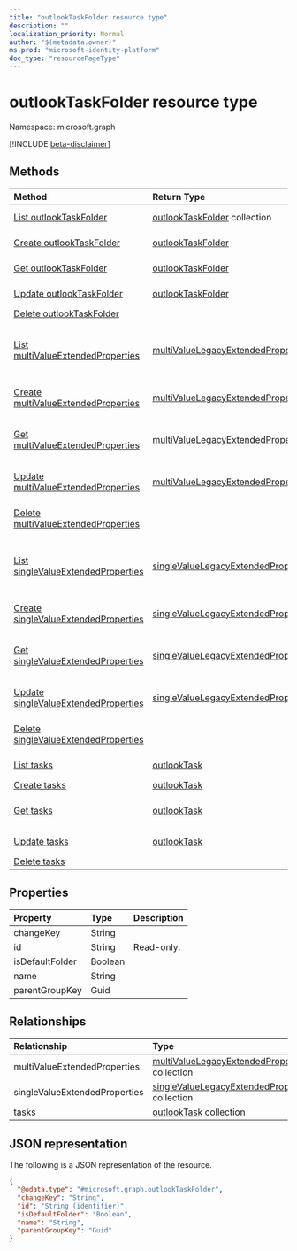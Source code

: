 ```yaml
---
title: "outlookTaskFolder resource type"
description: ""
localization_priority: Normal
author: "$(metadata.owner)"
ms.prod: "microsoft-identity-platform"
doc_type: "resourcePageType"
---
```


# outlookTaskFolder resource type

Namespace: microsoft.graph

[!INCLUDE [beta-disclaimer](../../includes/beta-disclaimer.md)]

## Methods

| Method                                                                                                   | Return Type                                                                             | Description                                                                                                 |
| :------------------------------------------------------------------------------------------------------- | :-------------------------------------------------------------------------------------- | :---------------------------------------------------------------------------------------------------------- |
| [List outlookTaskFolder](../api/outlooktaskfolder-list.md)                                               | [outlookTaskFolder](outlookTaskFolder.md) collection                                    | List properties and relationships of an outlookTaskFolder object.                                           |
| [Create outlookTaskFolder](../api/outlooktaskfolder-create.md)                                           | [outlookTaskFolder](outlookTaskFolder.md)                                               | Create a new outlookTaskFolder object.                                                                      |
| [Get outlookTaskFolder](../api/outlooktaskfolder-get.md)                                                 | [outlookTaskFolder](outlookTaskFolder.md)                                               | Read properties and relationships of an outlookTaskFolder object.                                           |
| [Update outlookTaskFolder](../api/outlooktaskfolder-update.md)                                           | [outlookTaskFolder](outlookTaskFolder.md)                                               | Update the properties of an outlookTaskFolder object.                                                       |
| [Delete outlookTaskFolder](../api/outlooktaskfolder-delete.md)                                           |                                                                                         | Delete an outlookTaskFolder object.                                                                         |
| [List multiValueExtendedProperties](../api/outlooktaskfolder-list-multivalueextendedproperties.md)       | [multiValueLegacyExtendedProperty](../resources/-multivaluelegacyextendedproperty.md)   | Get the multiValueLegacyExtendedProperty objects from a multiValueExtendedProperties navigation property.   |
| [Create multiValueExtendedProperties](../api/outlooktaskfolder-post-multivalueextendedproperties.md)     | [multiValueLegacyExtendedProperty](../resources/-multivaluelegacyextendedproperty.md)   | Create a new multiValueLegacyExtendedProperty object.                                                       |
| [Get multiValueExtendedProperties](../api/outlooktaskfolder-get-multivalueextendedproperties.md)         | [multiValueLegacyExtendedProperty](../resources/-multivaluelegacyextendedproperty.md)   | Read the properties and relationships of a multiValueLegacyExtendedProperty object.                         |
| [Update multiValueExtendedProperties](../api/outlooktaskfolder-update-multivalueextendedproperties.md)   | [multiValueLegacyExtendedProperty](../resources/-multivaluelegacyextendedproperty.md)   | Update the properties of a multiValueLegacyExtendedProperty object.                                         |
| [Delete multiValueExtendedProperties](../api/outlooktaskfolder-delete-multivalueextendedproperties.md)   |                                                                                         | Delete a multiValueLegacyExtendedProperty object.                                                           |
| [List singleValueExtendedProperties](../api/outlooktaskfolder-list-singlevalueextendedproperties.md)     | [singleValueLegacyExtendedProperty](../resources/-singlevaluelegacyextendedproperty.md) | Get the singleValueLegacyExtendedProperty objects from a singleValueExtendedProperties navigation property. |
| [Create singleValueExtendedProperties](../api/outlooktaskfolder-post-singlevalueextendedproperties.md)   | [singleValueLegacyExtendedProperty](../resources/-singlevaluelegacyextendedproperty.md) | Create a new singleValueLegacyExtendedProperty object.                                                      |
| [Get singleValueExtendedProperties](../api/outlooktaskfolder-get-singlevalueextendedproperties.md)       | [singleValueLegacyExtendedProperty](../resources/-singlevaluelegacyextendedproperty.md) | Read the properties and relationships of a singleValueLegacyExtendedProperty object.                        |
| [Update singleValueExtendedProperties](../api/outlooktaskfolder-update-singlevalueextendedproperties.md) | [singleValueLegacyExtendedProperty](../resources/-singlevaluelegacyextendedproperty.md) | Update the properties of a singleValueLegacyExtendedProperty object.                                        |
| [Delete singleValueExtendedProperties](../api/outlooktaskfolder-delete-singlevalueextendedproperties.md) |                                                                                         | Delete a singleValueLegacyExtendedProperty object.                                                          |
| [List tasks](../api/outlooktaskfolder-list-tasks.md)                                                     | [outlookTask](../resources/-outlooktask.md)                                             | Get the outlookTask objects from a tasks navigation property.                                               |
| [Create tasks](../api/outlooktaskfolder-post-tasks.md)                                                   | [outlookTask](../resources/-outlooktask.md)                                             | Create a new outlookTask object.                                                                            |
| [Get tasks](../api/outlooktaskfolder-get-tasks.md)                                                       | [outlookTask](../resources/-outlooktask.md)                                             | Read the properties and relationships of an outlookTask object.                                             |
| [Update tasks](../api/outlooktaskfolder-update-tasks.md)                                                 | [outlookTask](../resources/-outlooktask.md)                                             | Update the properties of an outlookTask object.                                                             |
| [Delete tasks](../api/outlooktaskfolder-delete-tasks.md)                                                 |                                                                                         | Delete an outlookTask object.                                                                               |

## Properties

| Property        | Type    | Description |
| :-------------- | :------ | :---------- |
| changeKey       | String  |             |
| id              | String  | Read-only.  |
| isDefaultFolder | Boolean |             |
| name            | String  |             |
| parentGroupKey  | Guid    |             |

## Relationships

| Relationship                  | Type                                                                                              | Description |
| :---------------------------- | :------------------------------------------------------------------------------------------------ | :---------- |
| multiValueExtendedProperties  | [multiValueLegacyExtendedProperty](../resources/multivaluelegacyextendedproperty.md) collection   |             |
| singleValueExtendedProperties | [singleValueLegacyExtendedProperty](../resources/singlevaluelegacyextendedproperty.md) collection |             |
| tasks                         | [outlookTask](../resources/outlooktask.md) collection                                             |             |

## JSON representation

The following is a JSON representation of the resource.

<!-- {
  "blockType": "resource",
  "keyProperty": "id",
  "@odata.type": "microsoft.graph.outlookTaskFolder",
  "baseType": "microsoft.graph.entity",
  "openType": False
}
-->

```json
{
  "@odata.type": "#microsoft.graph.outlookTaskFolder",
  "changeKey": "String",
  "id": "String (identifier)",
  "isDefaultFolder": "Boolean",
  "name": "String",
  "parentGroupKey": "Guid"
}
```
